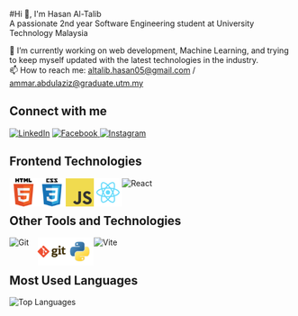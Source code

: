 #Hi 👋, I'm Hasan Al-Talib  
A  passionate 2nd year Software Engineering student at University Technology Malaysia

🔭 I’m currently working on web development, Machine Learning, and trying to keep myself updated with the latest technologies in the industry.  
📫 How to reach me: altalib.hasan05@gmail.com / ammar.abdulaziz@graduate.utm.my 

## Connect with me

<p align="left">
  <a href="https://www.linkedin.com/in/hasan-al-talib-6095b3323/"><img alt="LinkedIn" title="LinkedIn" src="https://upload.wikimedia.org/wikipedia/commons/8/81/LinkedIn_icon.svg" width="40px" margin= "30px"/></a>
<a href="https://www.facebook.com/hasan.ammar.52/" target="_blank">
  <img alt="Facebook" title="Facebook" src="https://upload.wikimedia.org/wikipedia/commons/f/fb/Facebook_icon_2013.svg" width="40px" margin= "30px" />
</a>
  <a href="https://www.instagram.com/hasanammar05/?hl=en"><img alt="Instagram" title="Instagram" src="https://upload.wikimedia.org/wikipedia/commons/e/e7/Instagram_logo_2016.svg" margin= "30px" width="40px"/></a>
</p>

## Frontend Technologies

<img align="left" alt="HTML5" width="50px" src="https://raw.githubusercontent.com/github/explore/main/topics/html/html.png" />
<img align="left" alt="CSS3" width="50px" src="https://raw.githubusercontent.com/github/explore/main/topics/css/css.png" />
<img align="left" alt="JavaScript" width="50px" src="https://raw.githubusercontent.com/github/explore/main/topics/javascript/javascript.png" />
<img align="left" alt="React" width="50px" src="https://raw.githubusercontent.com/github/explore/main/topics/react/react.png" />
<img align="left" alt="React" width="70px" src="https://upload.wikimedia.org/wikipedia/commons/d/d5/Tailwind_CSS_Logo.svg" />

<br /><br />

## Other Tools and Technologies

<img align="left" alt="Git" width="50px" src="https://raw.githubusercontent.com/isocpp/logos/master/cpp_logo.png" />
<img align="left" alt="Git" width="50px" src="https://raw.githubusercontent.com/github/explore/main/topics/git/git.png" />
<img align="left" alt="Python" width="50px" src="https://raw.githubusercontent.com/github/explore/main/topics/python/python.png" />
<img align="left" alt="Vite" width="50px" src="https://upload.wikimedia.org/wikipedia/commons/f/f1/Vitejs-logo.svg" />


<br /><br />

## Most Used Languages

![Top Languages](https://github-readme-stats.vercel.app/api/top-langs/?username=HasanAmmar05&layout=compact&theme=dark)

<!-- Replace YOUR_GITHUB_USERNAME with your actual GitHub username to display your most used languages. -->
